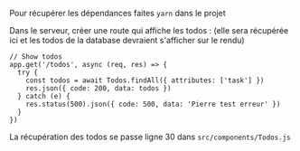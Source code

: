 Pour récupérer les dépendances faites `yarn` dans le projet

Dans le serveur, créer une route qui affiche les todos :
(elle sera récupérée ici et les todos de la database devraient s'afficher sur le rendu)

```
// Show todos
app.get('/todos', async (req, res) => {
  try {
    const todos = await Todos.findAll({ attributes: ['task'] })
    res.json({ code: 200, data: todos })
  } catch (e) {
    res.status(500).json({ code: 500, data: 'Pierre test erreur' })
  }
})
```

La récupération des todos se passe ligne 30 dans `src/components/Todos.js`
